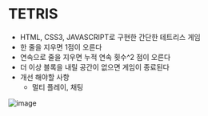 # TETRIS

- HTML, CSS3, JAVASCRIPT로 구현한 간단한 테트리스 게임
- 한 줄을 지우면 1점이 오른다
- 연속으로 줄을 지우면 누적 연속 횟수^2 점이 오른다
- 더 이상 블록을 내릴 공간이 없으면 게임이 종료된다
- 개선 해야할 사항
  - 멀티 플레이, 채팅
  
![image](https://github.com/user-attachments/assets/1ab0b4e2-100b-40a7-873b-7150d6a5846b)
